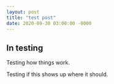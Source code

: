 ```yaml
---
layout: post
title: "test post"
date: 2020-09-30 03:00:00 -0000
---
```


## In testing

Testing how things work.

Testing if this shows up where it should.
